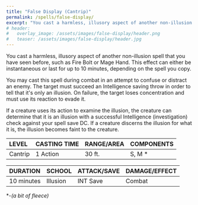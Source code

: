 ```yaml
---
title: "False Display (Cantrip)"
permalink: /spells/false-display/
excerpt: "You cast a harmless, illusory aspect of another non-illusion spell that you have seen before."
# header:
#   overlay_image: /assets/images/false-display/header.png
#   teaser: /assets/images/false-display/header.jpg
---
```


You cast a harmless, illusory aspect of another non-illusion spell that you have seen before, such as Fire Bolt or Mage Hand. This effect can either be instantaneous or last for up to 10 minutes, depending on the spell you copy.

You may cast this spell during combat in an attempt to confuse or distract an enemy. The target must succeed an Intelligence saving throw in order to tell that it's only an illusion. On failure, the target loses concentration and must use its reaction to evade it.

If a creature uses its action to examine the illusion, the creature can determine that it is an illusion with a successful Intelligence (investigation) check against your spell save DC. If a creature discerns the illusion for what it is, the illusion becomes faint to the creature.

| LEVEL          | CASTING TIME   | RANGE/AREA     | COMPONENTS     |
| :------------- | :------------- | :------------- | :------------- |
| Cantrip        | 1 Action       | 30 ft.         | S, M *         |

| DURATION       | SCHOOL         | ATTACK/SAVE    | DAMAGE/EFFECT  |
| :------------- | :------------- | :------------- | :------------- |
| 10 minutes     | Illusion       | INT Save       | Combat         |

\*-*(a bit of fleece)*
